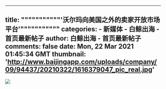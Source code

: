 
---
title: """""""""""'沃尔玛向美国之外的卖家开放市场平台'"""""""""""
categories: 
    - 新媒体
    - 白鲸出海 - 首页最新帖子
author: 白鲸出海 - 首页最新帖子
comments: false
date: Mon, 22 Mar 2021 01:45:34 GMT
thumbnail: 'http://www.baijingapp.com/uploads/company/09/94437/20210322/1616379047_pic_real.jpg'
---

<div>   
<img src="http://www.baijingapp.com/uploads/company/09/94437/20210322/1616379047_pic_real.jpg" referrerpolicy="no-referrer">  
</div>
            